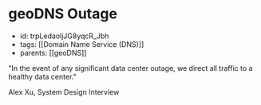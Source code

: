 # geoDNS Outage
* id: trpLedaoljJG8yqcR_Jbh
* tags: [[Domain Name Service (DNS)]]
* parents: [[geoDNS]]

"In the event of any significant data center outage, we direct all traffic to a healthy data center."

Alex Xu, System Design Interview